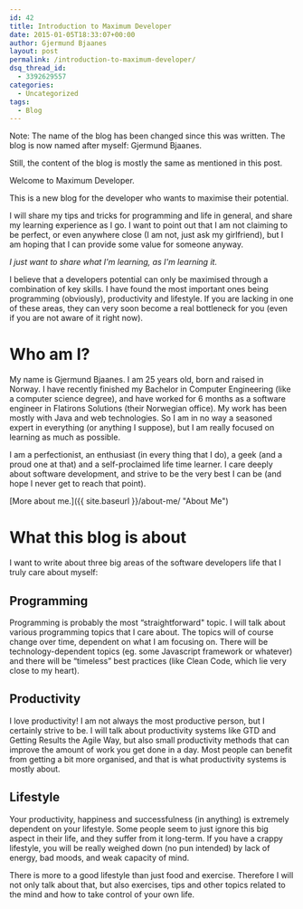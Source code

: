 ```yaml
---
id: 42
title: Introduction to Maximum Developer
date: 2015-01-05T18:33:07+00:00
author: Gjermund Bjaanes
layout: post
permalink: /introduction-to-maximum-developer/
dsq_thread_id:
  - 3392629557
categories:
  - Uncategorized
tags:
  - Blog
---
```

Note: The name of the blog has been changed since this was written. The blog is now named after myself: Gjermund Bjaanes.

Still, the content of the blog is mostly the same as mentioned in this post.

<!--more-->
Welcome to Maximum Developer.

This is a new blog for the developer who wants to maximise their potential. 

I will share my tips and tricks for programming and life in general, and share my learning experience as I go. I want to point out that I am not claiming to be perfect, or even anywhere close (I am not, just ask my girlfriend), but I am hoping that I can provide some value for someone anyway.

_I just want to share what I'm learning, as I'm learning it._

I believe that a developers potential can only be maximised through a combination of key skills. I have found the most important ones being programming (obviously), productivity and lifestyle. If you are lacking in one of these areas, they can very soon become a real bottleneck for you (even if you are not aware of it right now).

# Who am I?

My name is Gjermund Bjaanes. I am 25 years old, born and raised in Norway. I have recently finished my Bachelor in Computer Engineering (like a computer science degree), and have worked for 6 months as a software engineer in Flatirons Solutions (their Norwegian office). My work has been mostly with Java and web technologies. So I am in no way a seasoned expert in everything (or anything I suppose), but I am really focused on learning as much as possible.

I am a perfectionist, an enthusiast (in every thing that I do), a geek (and a proud one at that) and a self-proclaimed life time learner. I care deeply about software development, and strive to be the very best I can be (and hope I never get to reach that point).

[More about me.]({{ site.baseurl }}/about-me/ "About Me")

# What this blog is about

I want to write about three big areas of the software developers life that I truly care about myself:

## Programming

Programming is probably the most “straightforward" topic. I will talk about various programming topics that I care about. The topics will of course change over time, dependent on what I am focusing on. There will be technology-dependent topics (eg. some Javascript framework or whatever) and there will be “timeless” best practices (like Clean Code, which lie very close to my heart).

## Productivity

I love productivity! I am not always the most productive person, but I certainly strive to be. I will talk about productivity systems like GTD and Getting Results the Agile Way, but also small productivity methods that can improve the amount of work you get done in a day. Most people can benefit from getting a bit more organised, and that is what productivity systems is mostly about.

## Lifestyle

Your productivity, happiness and successfulness (in anything) is extremely dependent on your lifestyle. Some people seem to just ignore this big aspect in their life, and they suffer from it long-term. If you have a crappy lifestyle, you will be really weighed down (no pun intended) by lack of energy, bad moods, and weak capacity of mind.

There is more to a good lifestyle than just food and exercise. Therefore I will not only talk about that, but also exercises, tips and other topics related to the mind and how to take control of your own life.